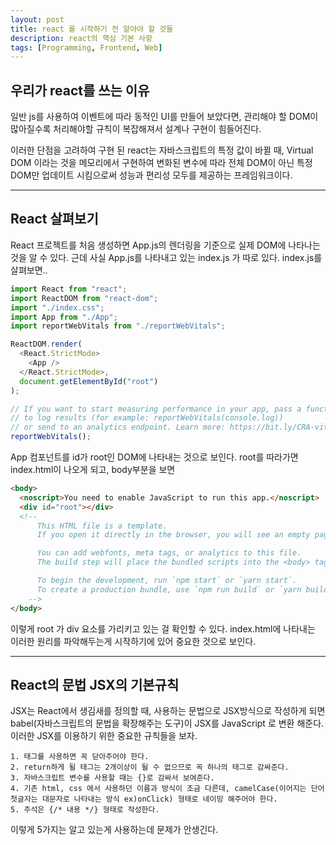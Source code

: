 ```yaml
---
layout: post
title: react 를 시작하기 전 알아야 할 것들
description: react의 핵심 기본 사항
tags: [Programming, Frontend, Web]
---
```


## 우리가 react를 쓰는 이유

일반 js를 사용하여 이벤트에 따라 동적인 UI를 만들어 보았다면, 관리해야 할 DOM이 많아질수록 처리해야할 규칙이 복잡해져서 설계나 구현이 힘들어진다.

이러한 단점을 고려하여 구현 된 react는 자바스크립트의 특정 값이 바뀔 때, Virtual DOM 이라는 것을 메모리에서 구현하여 변화된 변수에 따라 전체 DOM이 아닌 특정 DOM만 업데이트 시킴으로써 성능과 편리성 모두를 제공하는 프레임워크이다.

---

## React 살펴보기

React 프로젝트를 처음 생성하면 App.js의 렌더링을 기준으로 실제 DOM에 나타나는 것을 알 수 있다. 근데 사실 App.js를 나타내고 있는 index.js 가 따로 있다. index.js를 살펴보면..

```js
import React from "react";
import ReactDOM from "react-dom";
import "./index.css";
import App from "./App";
import reportWebVitals from "./reportWebVitals";

ReactDOM.render(
  <React.StrictMode>
    <App />
  </React.StrictMode>,
  document.getElementById("root")
);

// If you want to start measuring performance in your app, pass a function
// to log results (for example: reportWebVitals(console.log))
// or send to an analytics endpoint. Learn more: https://bit.ly/CRA-vitals
reportWebVitals();
```

App 컴포넌트를 id가 root인 DOM에 나타내는 것으로 보인다.
root를 따라가면 index.html이 나오게 되고, body부분을 보면

```html
<body>
  <noscript>You need to enable JavaScript to run this app.</noscript>
  <div id="root"></div>
  <!--
      This HTML file is a template.
      If you open it directly in the browser, you will see an empty page.

      You can add webfonts, meta tags, or analytics to this file.
      The build step will place the bundled scripts into the <body> tag.

      To begin the development, run `npm start` or `yarn start`.
      To create a production bundle, use `npm run build` or `yarn build`.
    -->
</body>
```

이렇게 root 가 div 요소를 가리키고 있는 걸 확인할 수 있다. index.html에 나타내는 이러한 원리를 파악해두는게 시작하기에 있어 중요한 것으로 보인다.

---

## React의 문법 JSX의 기본규칙

JSX는 React에서 생김새를 정의할 때, 사용하는 문법으로 JSX방식으로 작성하게 되면 babel(자바스크립트의 문법을 확장해주는 도구)이 JSX를 JavaScript 로 변환 해준다. 이러한 JSX를 이용하기 위한 중요한 규칙들을 보자.

```
1. 태그를 사용하면 꼭 닫아주어야 한다.
2. return하게 될 태그는 2개이상이 될 수 없으므로 꼭 하나의 태그로 감싸준다.
3. 자바스크립트 변수를 사용할 때는 {}로 감싸서 보여준다.
4. 기존 html, css 에서 사용하던 이름과 방식이 조금 다른데, camelCase(이어지는 단어 첫글자는 대문자로 나타내는 방식 ex)onClick) 형태로 네이밍 해주어야 한다.
5. 주석은 {/* 내용 */} 형태로 작성한다.
```

이렇게 5가지는 알고 있는게 사용하는데 문제가 안생긴다.
